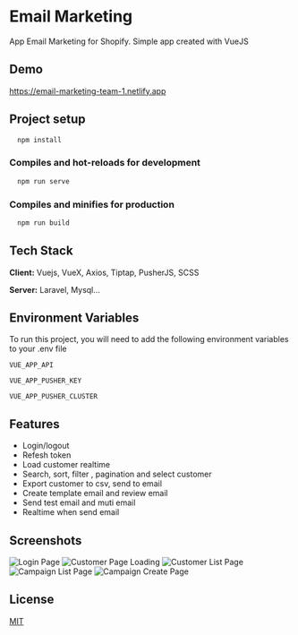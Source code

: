 # Email Marketing

App Email Marketing for Shopify.
Simple app created with VueJS

## Demo

https://email-marketing-team-1.netlify.app

## Project setup

```bash
  npm install
```

### Compiles and hot-reloads for development

```bash
  npm run serve
```

### Compiles and minifies for production

```bash
  npm run build
```

## Tech Stack

**Client:** Vuejs, VueX, Axios, Tiptap, PusherJS, SCSS

**Server:** Laravel, Mysql...

## Environment Variables

To run this project, you will need to add the following environment variables to your .env file

`VUE_APP_API`

`VUE_APP_PUSHER_KEY`

`VUE_APP_PUSHER_CLUSTER`

## Features

-   Login/logout
-   Refesh token
-   Load customer realtime
-   Search, sort, filter , pagination and select customer
-   Export customer to csv, send to email
-   Create template email and review email
-   Send test email and muti email
-   Realtime when send email

## Screenshots

![Login Page](https://res.cloudinary.com/ngocdong99/image/upload/v1660643430/Email-Customer/Install_store_qxrt5v.jpg)
![Customer Page Loading](https://res.cloudinary.com/ngocdong99/image/upload/v1660643430/Email-Customer/Customer_rkgdgz.jpg)
![Customer List Page](https://res.cloudinary.com/ngocdong99/image/upload/v1660643429/Email-Customer/Customer_-_Selected_customer_xpn46p.jpg)
![Campaign List Page](https://res.cloudinary.com/ngocdong99/image/upload/v1660643429/Email-Customer/Campaign_listing_mqiyr9.jpg)
![Campaign Create Page](https://res.cloudinary.com/ngocdong99/image/upload/v1660643431/Email-Customer/Campaign_create_1_jirkqt.jpg)

## License

[MIT](https://choosealicense.com/licenses/mit/)

